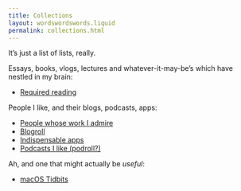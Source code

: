 ```yaml
---
title: Collections
layout: wordswordswords.liquid
permalink: collections.html
---
```


It’s just a list of lists, really.

Essays, books, vlogs, lectures and whatever-it-may-be’s which have nestled in my brain:

- [Required reading](/readings)

People I like, and their blogs, podcasts, apps:

- [People whose work I admire](/people)
- [Blogroll](/blogroll)
- [Indispensable apps](/approll)
- [Podcasts I like (podroll?)](/podroll)

Ah, and one that might actually be _useful_:

- <a href="https://gist.github.com/jaskfla/f086f495745ee54912de09ac9895e4b8" target="_blank">macOS Tidbits</a>
